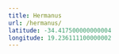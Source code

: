 ```yaml
---
title: Hermanus
url: /hermanus/
latitude: -34.417500000000004
longitude: 19.236111100000002
---
```

